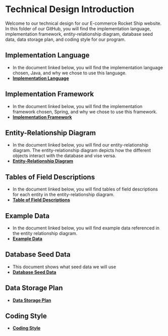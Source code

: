 # Technical Design Introduction
Welcome to our technical design for our E-commerce Rocket Ship website. In this folder of our GitHub, you will find the implementation language, implementation framework, entity-relationship diagram, database seed data, data storage plan, and coding style for our program. 
## Implementation Language
* In the document linked below, you will find the implementation language chosen, Java, and why we chose to use this language. 
* __[Implementation Language](https://github.com/DiegoFraR/swe3313Project/blob/main/Technical%20Design/Implementation%20Language.md)__

## Implementation Framework 
* In the document linked below, you will find the implementation framework chosen, Spring, and why we chose to use this framework. 
* __[Implementation Framework](https://github.com/DiegoFraR/swe3313Project/blob/main/Technical%20Design/Implementation%20Framework.md)__

## Entity-Relationship Diagram
* In the document linked below, you will find our entity-relationship diagram. The entity-relationship diagram depicts how the different objects interact with the database and vise versa. 
* __[Entity-Relationship Diagram](https://github.com/DiegoFraR/swe3313Project/blob/main/Technical%20Design/Entity-Relationship%20Diagram.md)__

## Tables of Field Descriptions
* In the document linked below, you will find tables of field descriptions for each entity in the entity-relationship diagram.
* __[Table of Field Descriptions](https://github.com/DiegoFraR/swe3313Project/blob/main/Technical%20Design/TablesOfFieldDescriptions.md)__

## Example Data
* In the document linked below, you will find example data referenced in the entity relationship diagram.
* __[Example Data](https://github.com/DiegoFraR/swe3313Project/blob/main/Technical%20Design/ExampleData.md)__

  
## Database Seed Data 
* This document shows what seed data we will use 
* __[Database Seed Data](https://github.com/DiegoFraR/swe3313Project/blob/main/Technical%20Design/Database%20Seed%20Data.md)__

## Data Storage Plan
* __[Data Storage Plan](https://github.com/DiegoFraR/swe3313Project/blob/main/Technical%20Design/Data%20Storage%20Plan.md)__


## Coding Style
* __[Coding Style](https://github.com/DiegoFraR/swe3313Project/blob/main/Technical%20Design/Coding%20Style.md)__
